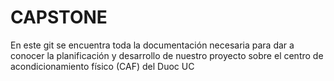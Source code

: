 # CAPSTONE
En este git se encuentra toda la documentación necesaria para dar a conocer la planificación y desarrollo de nuestro proyecto sobre el centro de acondicionamiento físico (CAF) del Duoc UC 
